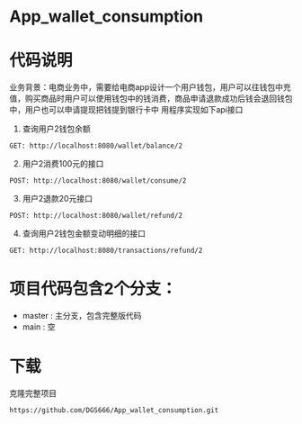# App_wallet_consumption
# 代码说明
业务背景：电商业务中，需要给电商app设计一个用户钱包，用户可以往钱包中充值，购买商品时用户可以使用钱包中的钱消费，商品申请退款成功后钱会退回钱包中，用户也可以申请提现把钱提到银行卡中
用程序实现如下api接口
 1.  查询用户2钱包余额
 ```
 GET: http://localhost:8080/wallet/balance/2
 ```
2. 用户2消费100元的接口
```
POST: http://localhost:8080/wallet/consume/2
```
3. 用户2退款20元接口
```
POST: http://localhost:8080/wallet/refund/2
```
4. 查询用户2钱包金额变动明细的接口
```
GET: http://localhost:8080/transactions/refund/2
```
# 项目代码包含2个分支：
- master : 主分支，包含完整版代码
- main : 空
# 下载
克隆完整项目
```
https://github.com/DGS666/App_wallet_consumption.git
```
